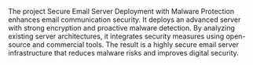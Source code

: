 The project Secure Email Server Deployment with Malware Protection enhances email communication security. It deploys an advanced server with strong encryption and proactive malware detection. By analyzing existing server architectures, it integrates security measures using open-source and commercial tools. The result is a highly secure email server infrastructure that reduces malware risks and improves digital security.
